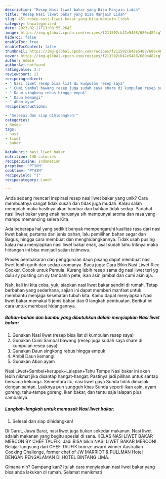 ```yaml
---
description: "Resep Nasi liwet bakar yang Bisa Manjain Lidah"
title: "Resep Nasi liwet bakar yang Bisa Manjain Lidah"
slug: 451-resep-nasi-liwet-bakar-yang-bisa-manjain-lidah
category: Uncategorized
date: 2023-02-21T13:08:55.264Z
image: https://img-global.cpcdn.com/recipes/f211502cb42e5488/680x482cq70/nasi-liwet-bakar-foto-resep-utama.jpg
hideToc: false
enableToc: true
enableTocContent: false
thumbnail: https://img-global.cpcdn.com/recipes/f211502cb42e5488/680x482cq70/nasi-liwet-bakar-foto-resep-utama.jpg
cover: https://img-global.cpcdn.com/recipes/f211502cb42e5488/680x482cq70/nasi-liwet-bakar-foto-resep-utama.jpg
author: Admin
authorAv: notfound
ratingvalue: 3.7
reviewcount: 13
recipeingredient:
- " Nasi liwet resep bisa liat di kumpulan resep saya"
- " Cumi Sambal bawang resep juga sudah saya share di kumpulan resep saya"
- " Daun singkong rebus hingga empuk"
- " Daun kemangi"
- " Abon ayam"
recipeinstructions:

- "Selesai dan siap dihidangkan!"
categories:
- Resep
tags:
- nasi
- liwet
- bakar

katakunci: nasi liwet bakar 
nutrition: 140 calories
recipecuisine: Indonesian
preptime: "PT38M"
cooktime: "PT43M"
recipeyield: "1"
recipecategory: Lunch

---
```





Anda sedang mencari inspirasi resep nasi liwet bakar yang unik? Cara membuatnya sangat tidak susah dan tidak juga mudah. Kalau salah mengolah maka hasilnya akan hambar dan bahkan tidak sedap. Padahal nasi liwet bakar yang enak harusnya sih mempunyai aroma dan rasa yang mampu memancing selera Kita.





Ada beberapa hal yang sedikit banyak mempengaruhi kualitas rasa dari nasi liwet bakar, pertama dari jenis bahan, lalu pemilihan bahan segar dan Bagus, hingga cara membuat dan menghidangkannya. Tidak usah pusing kalau mau menyiapkan nasi liwet bakar enak,      asal sudah tahu triknya maka hidangan ini bisa menjadi sajian istimewa.














Proses pembakaran dan penggunaan daun pisang dapat membuat nasi liwet lebih gurih dan sedap aromanya. Baca juga: Cara Bikin Nasi Liwet Rice Cooker, Cocok untuk Pemula. Kurang lebih resep sama dg nasi liwet teri yg dulu sy posting cm sy tambahin pete, ikan asin jambal dan cumi asin aja.






Nah, kali ini kita coba, yuk, siapkan nasi liwet bakar sendiri di rumah. Tetap berbahan yang sederhana, sajian ini dapat memberi manfaat untuk membantu menjaga kesehatan tubuh kita. Kamu dapat menyiapkan Nasi liwet bakar memakai 5 jenis bahan dan 0 langkah pembuatan. Berikut ini cara untuk membuat hidangannya.

<!--inarticleads1-->

##### Bahan-bahan dan bumbu yang dibutuhkan dalam menyiapkan Nasi liwet bakar:

1. Gunakan  Nasi liwet (resep bisa liat di kumpulan resep saya)
1. Gunakan  Cumi Sambal bawang (resep juga sudah saya share di kumpulan resep saya)
1. Gunakan  Daun singkong rebus hingga empuk
1. Ambil  Daun kemangi
1. Gunakan  Abon ayam


Nasi Liwet+Sambel+kerupuk+Lalapan+Tahu Tempe Nasi bakar ini akan lebih nikmat jika disantap hangat-hangat. Pastinya jadi pilihan untuk santap bersama keluarga. Sementara itu, nasi liwet gaya Sunda tidak dimasak dengan santan. Lauknya pun sungguh khas Sunda seperti ikan asin, ayam goreng, tahu-tempe goreng, ikan bakar, dan tentu saja lalapan plus sambalnya. 

<!--inarticleads2-->

##### Langkah-langkah untuk memasak Nasi liwet bakar:


1. Selesai dan siap dihidangkan!

Di Garut, Jawa Barat, nasi liwet juga bukan sekedar makanan. Nasi liwet adalah makanan yang begitu spesial di sana. KELAS NASI LIWET BAKAR MERCON BY CHEF TAUFIK. Jadi BISA bikin NASI LIWET BAKAR MERCON! Belajar langsung dari CHEF TAUFIK bronze award winner Australian Cooking Challenge, former chef of JW MARRIOT &amp; PULLMAN Hotel DENGAN PENGALAMAN DI HOTEL BINTANG LIMA. 

Gimana nih? Gampang kan? Itulah cara menyiapkan nasi liwet bakar yang bisa anda lakukan di rumah. Selamat menikmati
